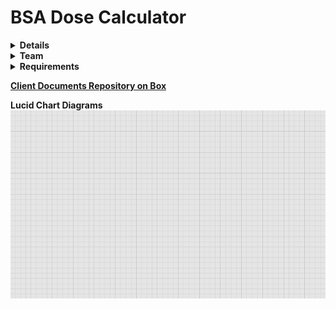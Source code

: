# BSA Dose Calculator


<details><summary><b>Details</b></summary>
<hr>

- **Description:** Mobile app to calculate chemotherapy drug doses.
- **Client(s):** Kimberly Selting - VetMed
- **Language(s):** English
- **Platform(s):** iOS
  - **Price:** TBD
- **Distribution Method(s):** Apple App Store
- **Development Methodology:** [e.g. [Agile](https://github.com/dswtzer/dev-guide/blob/master/docs/wiki/agile.md)]

- **Framework(s)/Language(s):** 
  - **Frontend:** Flutter/Dart
  - **Backend:** N/A
  - **Database:** N/A
- **Version Target:** 1.0
- **Target Date:** Unknown

<hr>
</details>

<details><summary><b>Team</b></summary>
<hr>
  
  - **Owner:** Kimberly Selting (seltingk@illinois.edu)
  - **Coordinator:** Jim Caputo (jcaputo@uillinois.edu)
  - **Designer(s):** Kelly Delahanty (delahan2@uillinois.edu)
  - **Developer(s):** Derek Schweitzer (dschw3@illinois.edu)

<hr>
</details>

<!---
## [Requirements](/docs/requirements.md)
-->

<details><summary><b>Requirements</b></summary>
<hr>

<ul>
<details><summary><b>In Scope</b></summary>

<ul>

### Sprint 1 (??/??/?? - ??/??/??)

<ul>
<details><summary><b>Epic 1 Summary</b></summary>

<ul>
  
## [Epic text](Link-to-issue)
- [User story text](Link-to-issue)
- [User story text](Link-to-issue)
- [User story text](Link-to-issue)
</ul>

</details>
</ul>

<ul>
<details><summary><b>Epic 2 Summary</b></summary>

<ul>

## [Epic text](Link-to-issue)
- [User story text](Link-to-issue)
- [User story text](Link-to-issue)
- [User story text](Link-to-issue)
</ul>

</details>
</ul>

### Sprint 2 (??/??/?? - ??/??/??)

<ul>
<details><summary><b>Epic 3 Summary</b></summary>

<ul>

## [Epic text](Link-to-issue)
- [User story text](Link-to-issue)
- [User story text](Link-to-issue)
- [User story text](Link-to-issue)
</ul>

</details>
</ul>


<ul>
<details><summary><b>Epic 4 Summary</b></summary>

<ul>

## [Epic text](Link-to-issue)
- [User story text](Link-to-issue)
- [User story text](Link-to-issue)
- [User story text](Link-to-issue)
</ul>

</details>
</ul>

</ul>
</details>

<details><summary><b>Out of Scope (Backlog)</b></summary>

<ul>
  
- [User story text](Link-to-issue)
</ul>
</details>
</ul>

<hr>
</details>


**[Client Documents Repository on Box](https://www.box.com)**

**Lucid Chart Diagrams
[![UI Flow Diagram](/docs/lucidchart-thumb.png)](https://www.lucidchart.com)**
